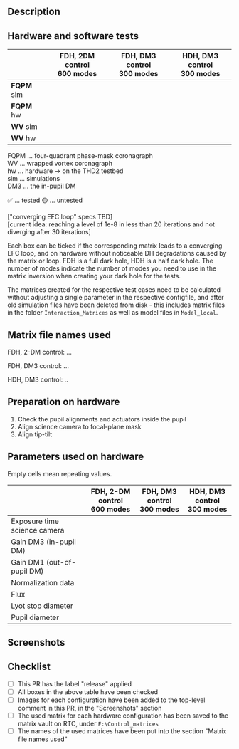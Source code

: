 ## Description

<!--
Give this PR a name following "Release vX.X.X" in the title above. You will want to pick an appropriate version
number depending on what the most recent release was, and on how much this release differs from the last one.
Provide a brief description of this release, and its circumstances, in this section.
-->

## Hardware and software tests

<!--
Perform all the tests in the table below and make sure the results are satisfactory. Put an x in the boxes ([ ]) of the
tests you ran successfully.
-->

|              | FDH, 2DM control<br>600 modes | FDH, DM3 control<br>300 modes | HDH, DM3 control<br>300 modes |
|--------------|-------------------|-------------------|-------------------|
| **FQPM** sim |                   |                   |                   |
| **FQPM** hw  |                   |                   |                   |
| **WV** sim   |                   |                   |                   |
| **WV** hw    |                   |                   |                   |

FQPM ... four-quadrant phase-mask coronagraph  
WV ... wrapped vortex coronagraph  
hw ... hardware -> on the THD2 testbed  
sim ... simulations  
DM3 ... the in-pupil DM

✅ ... tested
🟡 ... untested

["converging EFC loop" specs TBD]  
[current idea: reaching a level of 1e-8 in less than 20 iterations and not diverging after 30 iterations]

Each box can be ticked if the corresponding matrix leads to a converging EFC loop, and on hardware without noticeable
DH degradations caused by the matrix or loop. FDH is a full dark hole, HDH is a half dark hole. The number of modes
indicate the number of modes you need to use in the matrix inversion when creating your dark hole for the tests.

The matrices created for the respective test cases need to be calculated without adjusting a single parameter in the
respective configfile, and after old simulation files have been deleted from disk - this includes matrix files
in the folder `Interaction_Matrices` as well as model files in `Model_local`.

## Matrix file names used

<!--
Please fill in the matrix file names you used for the tests above and save them on the RTC computer under
`F:\Control_matrices`
-->

FDH, 2-DM control: ...

FDH, DM3 control: ...

HDH, DM3 control: ..

## Preparation on hardware

1. Check the pupil alignments and actuators inside the pupil
2. Align science camera to focal-plane mask
3. Align tip-tilt

## Parameters used on hardware

Empty cells mean repeating values.

|                                | FDH, 2-DM control<br>600 modes | FDH, DM3 control<br>300 modes | HDH, DM3 control<br>300 modes |
|--------------------------------|--------------------------------|-------------------------------|-------------------------------|
| Exposure time science camera   |                                |                               |                               |
| Gain DM3 (in-pupil DM)         |                                |                               |                               |
| Gain DM1 (out-of-pupil DM)     |                                |                               |                               |
| Normalization data             |                                |                               |                               |
| Flux                           |                                |                               |                               |
| Lyot stop diameter             |                                |                               |                               |
| Pupil diameter                 |                                |                               |                               |


## Screenshots

<!--
Include DH images resulting from the EFC loops in the table above in this section. You can also add any other visuals you consider helpful.
-->

## Checklist

- [ ] This PR has the label "release" applied
- [ ] All boxes in the above table have been checked
- [ ] Images for each configuration have been added to the top-level comment in this PR, in the "Screenshots" section
- [ ] The used matrix for each hardware configuration has been saved to the matrix vault on RTC, under `F:\Control_matrices`
- [ ] The names of the used matrices have been put into the section "Matrix file names used"
